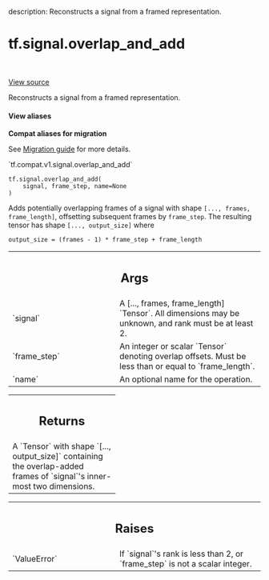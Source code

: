 description: Reconstructs a signal from a framed representation.

<div itemscope itemtype="http://developers.google.com/ReferenceObject">
<meta itemprop="name" content="tf.signal.overlap_and_add" />
<meta itemprop="path" content="Stable" />
</div>

# tf.signal.overlap_and_add

<!-- Insert buttons and diff -->

<table class="tfo-notebook-buttons tfo-api nocontent" align="left">

</table>

<a target="_blank" class="external" href="/code/stable/tensorflow/python/ops/signal/reconstruction_ops.py">View source</a>



Reconstructs a signal from a framed representation.

<section class="expandable">
  <h4 class="showalways">View aliases</h4>
  <p>
<b>Compat aliases for migration</b>
<p>See
<a href="https://www.tensorflow.org/guide/migrate">Migration guide</a> for
more details.</p>
<p>`tf.compat.v1.signal.overlap_and_add`</p>
</p>
</section>

<pre class="devsite-click-to-copy prettyprint lang-py tfo-signature-link">
<code>tf.signal.overlap_and_add(
    signal, frame_step, name=None
)
</code></pre>



<!-- Placeholder for "Used in" -->

Adds potentially overlapping frames of a signal with shape
`[..., frames, frame_length]`, offsetting subsequent frames by `frame_step`.
The resulting tensor has shape `[..., output_size]` where

    output_size = (frames - 1) * frame_step + frame_length

<!-- Tabular view -->
 <table class="responsive fixed orange">
<colgroup><col width="214px"><col></colgroup>
<tr><th colspan="2"><h2 class="add-link">Args</h2></th></tr>

<tr>
<td>
`signal`
</td>
<td>
A [..., frames, frame_length] `Tensor`. All dimensions may be
unknown, and rank must be at least 2.
</td>
</tr><tr>
<td>
`frame_step`
</td>
<td>
An integer or scalar `Tensor` denoting overlap offsets. Must be
less than or equal to `frame_length`.
</td>
</tr><tr>
<td>
`name`
</td>
<td>
An optional name for the operation.
</td>
</tr>
</table>



<!-- Tabular view -->
 <table class="responsive fixed orange">
<colgroup><col width="214px"><col></colgroup>
<tr><th colspan="2"><h2 class="add-link">Returns</h2></th></tr>
<tr class="alt">
<td colspan="2">
A `Tensor` with shape `[..., output_size]` containing the overlap-added
frames of `signal`'s inner-most two dimensions.
</td>
</tr>

</table>



<!-- Tabular view -->
 <table class="responsive fixed orange">
<colgroup><col width="214px"><col></colgroup>
<tr><th colspan="2"><h2 class="add-link">Raises</h2></th></tr>

<tr>
<td>
`ValueError`
</td>
<td>
If `signal`'s rank is less than 2, or `frame_step` is not a
scalar integer.
</td>
</tr>
</table>


